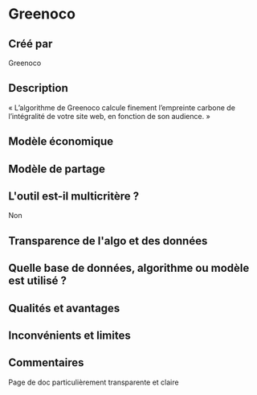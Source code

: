 # Greenoco

## Créé par

Greenoco

## Description

« L’algorithme de Greenoco calcule finement l’empreinte carbone de l’intégralité de votre site web, en fonction de son audience. »

## Modèle économique



## Modèle de partage



## L'outil est-il multicritère ?

Non

## Transparence de l'algo et des données



## Quelle base de données, algorithme ou modèle est utilisé ?



## Qualités et avantages



## Inconvénients et limites



## Commentaires

Page de doc particulièrement transparente et claire

